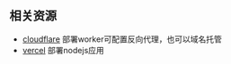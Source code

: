 
## 相关资源
* [cloudflare](https://dash.cloudflare.com/) 部署worker可配置反向代理，也可以域名托管
* [vercel](https://vercel.com/) 部署nodejs应用
